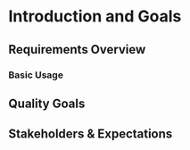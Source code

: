 # Introduction and Goals

## Requirements Overview

### Basic Usage

## Quality Goals

## Stakeholders & Expectations
